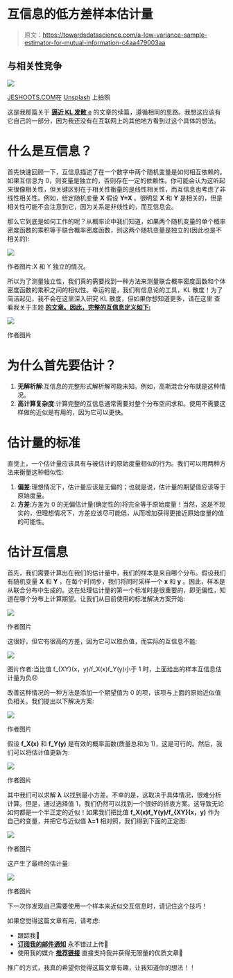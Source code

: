 # 互信息的低方差样本估计量

> 原文：<https://towardsdatascience.com/a-low-variance-sample-estimator-for-mutual-information-c4aa479003aa>

## 与相关性竞争

![](img/ce00dc0a36050f71bd5fc19bc58f1ad8.png)

[JESHOOTS.COM](https://unsplash.com/@jeshoots?utm_source=medium&utm_medium=referral)在 [Unsplash](https://unsplash.com?utm_source=medium&utm_medium=referral) 上拍照

这是我那篇关于 [**逼近 KL 发散** e](/approximating-kl-divergence-4151c8c85ddd) 的文章的续篇，遵循相同的思路。我想这应该有它自己的一部分，因为我还没有在互联网上的其他地方看到过这个具体的想法。

# 什么是互信息？

首先快速回顾一下，互信息描述了在一个数字中两个随机变量是如何相互依赖的。如果互信息为 0，则变量是独立的，否则存在一定的依赖性。你可能会认为这听起来很像相关性，但关键区别在于相关性衡量的是线性相关性，而互信息也考虑了非线性相关性。例如，给定随机变量 **X** 假设 **Y=X** 。很明显 **X** 和 **Y** 是相关的，但是相关性可能不会注意到它，因为关系是非线性的，而互信息会。

那么它到底是如何工作的呢？从概率论中我们知道，如果两个随机变量的单个概率密度函数的乘积等于联合概率密度函数，则这两个随机变量是独立的(因此也是不相关的):

![](img/6cbda43d7b4cec6b07df38fcb0e7b270.png)

作者图片:X 和 Y 独立的情况。

所以为了测量独立性，我们真的需要找到一种方法来测量联合概率密度函数和个体密度函数的乘积之间的相似性。幸运的是，我们有信息论的工具，KL 散度！为了简洁起见，我不会在这里深入研究 KL 散度，但如果你想知道更多，请在这里 查看我关于主题 [**的文章。因此，完整的互信息定义如下:**](/forward-and-reverse-kl-divergence-906625f1df06)

![](img/00b79741c2a1712eefae6ebb8cc06974.png)

作者图片

# 为什么首先要估计？

1.  **无解析解**:互信息的完整形式解析解可能未知。例如，高斯混合分布就是这种情况。
2.  **高计算复杂度**:计算完整的互信息通常需要对整个分布空间求和。使用不需要这样做的近似是有用的，因为它可以更快。

# 估计量的标准

直觉上，一个估计量应该具有与被估计的原始度量相似的行为。我们可以用两种方法来衡量这种相似性:

1.  **偏差**:理想情况下，估计量应该是无偏的；也就是说，估计量的期望值应该等于原始度量。
2.  **方差**:方差为 0 的无偏估计量(确定性的)将完全等于原始度量！当然，这是不现实的，但理想情况下，方差应该尽可能低，从而增加获得更接近原始度量的值的可能性。

# 估计互信息

首先，我们需要计算出在我们的估计量中，我们的样本是来自哪个分布。假设我们有随机变量 **X** 和 **Y** ，在每个时间步，我们将同时采样一个 **x** 和 **y** 。因此，样本是从联合分布中生成的。这在处理估计量的第一个标准时是很重要的，即无偏性，知道在哪个分布上计算期望。让我们从目前使用的标准解决方案开始:

![](img/0c6d346d49d20b22a52e707d17e4af61.png)

作者图片

这很好，但它有很高的方差，因为它可以取负值，而实际的互信息不能:

![](img/73401840a058caa83676d262b4d7bfaa.png)

图片作者:当比值 f_{XY}(x，y)/f_X(x)f_Y(y)小于 1 时，上面给出的样本互信息估计量为负😞

改善这种情况的一种方法是添加一个期望值为 0 的项，该项与上面的原始近似值负相关。我们提出以下解决方案:

![](img/e448e67621de3b510c78c0fea5481ede.png)

作者图片

假设 **f_X(x)** 和 **f_Y(y)** 是有效的概率函数(质量总和为 1)，这是可行的。然后，我们可以将估计值更新为:

![](img/3ecff3030fffccede1d80e3829975c17.png)

作者图片

其中我们可以求解 **λ** 以找到最小方差。不幸的是，这取决于具体情况，很难分析计算。但是，通过选择值 1，我们仍然可以找到一个很好的折衷方案。这导致无论如何都是一个半正定的近似！如果我们把比值 **f_X(x)f_Y(y)/f_{XY}(x，y)** 作为自己的变量，并把它与近似值 **λ=1** 相对照，我们得到下面的正定图:

![](img/31e8fedabe8a98266e5e0e14ac9979dc.png)

作者图片

这产生了最终的估计量:

![](img/e16d390346cb324f30804904be67ce0d.png)

作者图片

下一次你发现自己需要使用一个样本来近似交互信息时，请记住这个技巧！

如果您觉得这篇文章有用，请考虑:

*   跟踪我🙌
*   [**订阅我的邮件通知**](https://medium.com/subscribe/@rohan.tangri) 永不错过上传📧
*   使用我的媒介 [**推荐链接**](https://medium.com/@rohan.tangri/membership) 直接支持我并获得无限量的优质文章🤗

推广的方式，我真的希望你觉得这篇文章有趣，让我知道你的想法！！